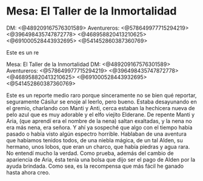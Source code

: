 # Mesa: El Taller de la Inmortalidad
DM: <@489209167576301589> 
Aventureros: <@578649977715294219> <@396498435747872778> <@468958820413210625> <@691000528443932695> <@541452860387360769> 

Este es un re

Mesa: El Taller de la Inmortalidad
DM: <@489209167576301589> 
Aventureros: <@578649977715294219> <@396498435747872778> <@468958820413210625> <@691000528443932695> <@541452860387360769> 

Este es un reporte medio raro porque sinceramente no se bien qué reportar, seguramente Cásilur se enoje al leerlo, pero bueno. Estaba desayunando en el gremio, charlando con Manti y Anti, cerca estaban la hechicera nueva de pelo azul que es muy adorable y el elfo viejito Elderane. De repente Manti y Aria, (que aprendí era el nombre de la nena) saltan exaltadas, y la nena no era más nena, era señora. Y ahí ya sospeché que algo con el tiempo había pasado o había visto algún espectro horrible. Hablaban de una aventura que habíamos tenidos todos, de una niebla mágica, de un tal Alden, su hermano, unos lobos, que eran un charco, que había piedras y agua rara. No entendí mucho la verdad. Como prueba, además del cambio de apariencia de Aria, ésta tenía una bolsa que dijo ser el pago de Alden por la ayuda brindada. Como sea, es la recompensa que más fácil he ganado hasta ahora creo.

